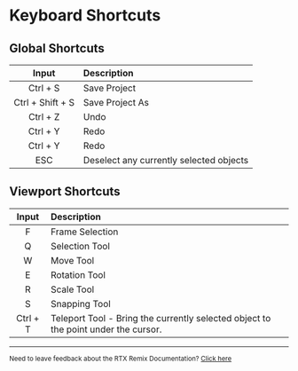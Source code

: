 # Keyboard Shortcuts

## Global Shortcuts

|      Input       | Description                             |
|:----------------:|:----------------------------------------|
|     Ctrl + S     | Save Project                            |
| Ctrl + Shift + S | Save Project As                         |
|     Ctrl + Z     | Undo                                    |
|     Ctrl + Y     | Redo                                    |
|     Ctrl + Y     | Redo                                    |
|       ESC        | Deselect any currently selected objects |

## Viewport Shortcuts

|      Input       | Description                                                                        |
|:----------------:|:-----------------------------------------------------------------------------------|
|        F         | Frame Selection                                                                    |
|        Q         | Selection Tool                                                                     |
|        W         | Move Tool                                                                          |
|        E         | Rotation Tool                                                                      |
|        R         | Scale Tool                                                                         |
|        S         | Snapping Tool                                                                      |
|     Ctrl + T     | Teleport Tool - Bring the currently selected object to the point under the cursor. |



***
<sub> Need to leave feedback about the RTX Remix Documentation?  [Click here](https://github.com/NVIDIAGameWorks/rtx-remix/issues/new?assignees=nvdamien&labels=documentation%2Cfeedback%2Ctriage&projects=&template=documentation_feedback.yml&title=%5BDocumentation+feedback%5D%3A+) </sub>
